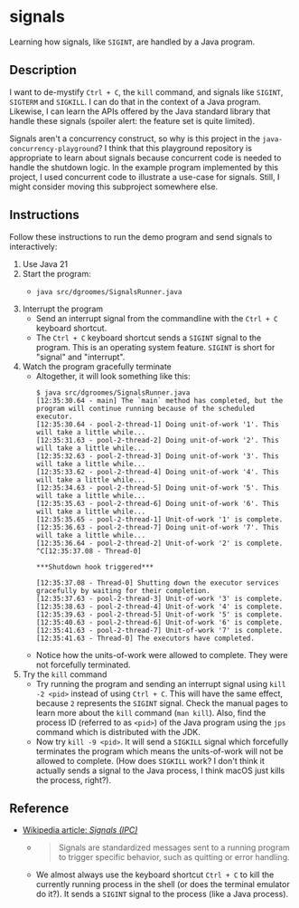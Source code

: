 # signals

Learning how signals, like `SIGINT`, are handled by a Java program.


## Description

I want to de-mystify `Ctrl + C`, the `kill` command, and signals like `SIGINT`, `SIGTERM` and `SIGKILL`. I can do that
in the context of a Java program. Likewise, I can learn the APIs offered by the Java standard library that handle these
signals (spoiler alert: the feature set is quite limited).

Signals aren't a concurrency construct, so why is this project in the `java-concurrency-playground`? I think that this
playground repository is appropriate to learn about signals because concurrent code is needed to handle the shutdown
logic. In the example program implemented by this project, I used concurrent code to illustrate a use-case for signals.
Still, I might consider moving this subproject somewhere else.


## Instructions

Follow these instructions to run the demo program and send signals to interactively:

1. Use Java 21
2. Start the program:
   * ```shell
     java src/dgroomes/SignalsRunner.java
     ```
3. Interrupt the program
   * Send an interrupt signal from the commandline with the `Ctrl + C` keyboard shortcut.
   * The `Ctrl + C` keyboard shortcut sends a `SIGINT` signal to the program. This is an operating system feature. `SIGINT`
     is short for "signal" and "interrupt".
4. Watch the program gracefully terminate
   * Altogether, it will look something like this:
     ```text
     $ java src/dgroomes/SignalsRunner.java
     [12:35:30.64 - main] The `main` method has completed, but the program will continue running because of the scheduled executor.
     [12:35:30.64 - pool-2-thread-1] Doing unit-of-work '1'. This will take a little while...
     [12:35:31.63 - pool-2-thread-2] Doing unit-of-work '2'. This will take a little while...
     [12:35:32.63 - pool-2-thread-3] Doing unit-of-work '3'. This will take a little while...
     [12:35:33.62 - pool-2-thread-4] Doing unit-of-work '4'. This will take a little while...
     [12:35:34.63 - pool-2-thread-5] Doing unit-of-work '5'. This will take a little while...
     [12:35:35.63 - pool-2-thread-6] Doing unit-of-work '6'. This will take a little while...
     [12:35:35.65 - pool-2-thread-1] Unit-of-work '1' is complete.
     [12:35:36.63 - pool-2-thread-7] Doing unit-of-work '7'. This will take a little while...
     [12:35:36.64 - pool-2-thread-2] Unit-of-work '2' is complete.
     ^C[12:35:37.08 - Thread-0]
     
     ***Shutdown hook triggered***
     
     [12:35:37.08 - Thread-0] Shutting down the executor services gracefully by waiting for their completion.
     [12:35:37.63 - pool-2-thread-3] Unit-of-work '3' is complete.
     [12:35:38.63 - pool-2-thread-4] Unit-of-work '4' is complete.
     [12:35:39.63 - pool-2-thread-5] Unit-of-work '5' is complete.
     [12:35:40.63 - pool-2-thread-6] Unit-of-work '6' is complete.
     [12:35:41.63 - pool-2-thread-7] Unit-of-work '7' is complete.
     [12:35:41.63 - Thread-0] The executors have completed.
     ```
   * Notice how the units-of-work were allowed to complete. They were not forcefully terminated.
5. Try the `kill` command
   * Try running the program and sending an interrupt signal using `kill -2 <pid>` instead of using `Ctrl + C`. This will
     have the same effect, because `2` represents the `SIGINT` signal. Check the manual pages to learn more about the `kill`
     command (`man kill`). Also, find the process ID (referred to as `<pid>`) of the Java program using the `jps`
     command which is distributed with the JDK.
   * Now try `kill -9 <pid>`. It will send a `SIGKILL` signal which forcefully terminates the program which means the
     units-of-work will not be allowed to complete. (How does `SIGKILL` work? I don't think it actually sends a signal
     to the Java process, I think macOS just kills the process, right?).


## Reference

* [Wikipedia article: *Signals (IPC)*](https://en.wikipedia.org/wiki/Signal_(IPC))
    * > Signals are standardized messages sent to a running program to trigger specific behavior, such as quitting or error handling.
    * We almost always use the keyboard shortcut `Ctrl + C` to kill the currently running process in the shell (or does the
      terminal emulator do it?). It sends a `SIGINT` signal to the process (like a Java process).
